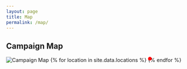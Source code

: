 ```yaml
---
layout: page
title: Map
permalink: /map/
---
```


## Campaign Map

<div style="position: relative;">
  <img src="{{ '/assets/images/avernus-map.jpg' | relative_url }}" alt="Campaign Map">
  {% for location in site.data.locations %}
    <a href="#" title="{{ location.name }}: {{ location.description }}" style="position: absolute; top: {{ location.y }}px; left: {{ location.x }}px; width: 10px; height: 10px; background-color: red; border-radius: 50%;"></a>
  {% endfor %}
</div>
